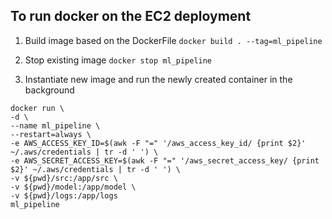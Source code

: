 ## To run docker on the EC2 deployment

1. Build image based on the DockerFile
`docker build . --tag=ml_pipeline`

2. Stop existing image 
`docker stop ml_pipeline`

3. Instantiate new image and run the newly created container in the background
```shell
docker run \
-d \
--name ml_pipeline \
--restart=always \
-e AWS_ACCESS_KEY_ID=$(awk -F "=" '/aws_access_key_id/ {print $2}' ~/.aws/credentials | tr -d ' ') \
-e AWS_SECRET_ACCESS_KEY=$(awk -F "=" '/aws_secret_access_key/ {print $2}' ~/.aws/credentials | tr -d ' ') \
-v ${pwd}/src:/app/src \
-v ${pwd}/model:/app/model \
-v ${pwd}/logs:/app/logs
ml_pipeline
```